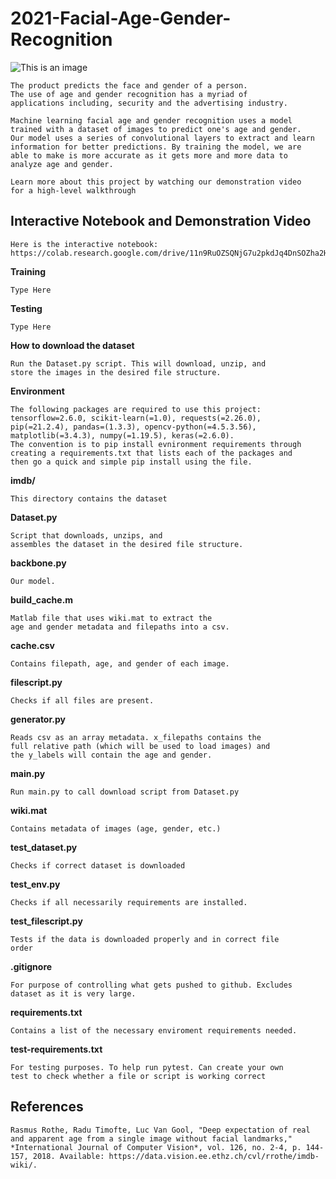 # 2021-Facial-Age-Gender-Recognition

![This is an image](https://camo.githubusercontent.com/e3136e24e49cce35cb1fa1213b38fa8feaadaf992851044b883581975ee1aa99/68747470733a2f2f687561686f6e6774752e6d652f6c6f676f2d62616e6e65722d464952452d434f4d4c2e706e67)

    The product predicts the face and gender of a person.
    The use of age and gender recognition has a myriad of
    applications including, security and the advertising industry.

    Machine learning facial age and gender recognition uses a model
    trained with a dataset of images to predict one's age and gender.
    Our model uses a series of convolutional layers to extract and learn
    information for better predictions. By training the model, we are
    able to make is more accurate as it gets more and more data to
    analyze age and gender. 

    Learn more about this project by watching our demonstration video
    for a high-level walkthrough 

## Interactive Notebook and Demonstration Video
    Here is the interactive notebook: https://colab.research.google.com/drive/11n9RuOZSQNjG7u2pkdJq4DnSOZha2HQz.

**Training**

    Type Here

**Testing**

    Type Here

**How to download the dataset**

    Run the Dataset.py script. This will download, unzip, and
    store the images in the desired file structure.

**Environment**

    The following packages are required to use this project: 
    tensorflow=2.6.0, scikit-learn(=1.0), requests(=2.26.0),
    pip(=21.2.4), pandas=(1.3.3), opencv-python(=4.5.3.56),
    matplotlib(=3.4.3), numpy(=1.19.5), keras(=2.6.0).
    The convention is to pip install evnironment requirements through
    creating a requirements.txt that lists each of the packages and
    then go a quick and simple pip install using the file.

**imdb/**

    This directory contains the dataset

**Dataset.py**

    Script that downloads, unzips, and
    assembles the dataset in the desired file structure.

**backbone.py**

    Our model.

**build_cache.m**

    Matlab file that uses wiki.mat to extract the
    age and gender metadata and filepaths into a csv.

**cache.csv**

    Contains filepath, age, and gender of each image.

**filescript.py**

    Checks if all files are present.

**generator.py**

    Reads csv as an array metadata. x_filepaths contains the
    full relative path (which will be used to load images) and
    the y_labels will contain the age and gender.

**main.py**

    Run main.py to call download script from Dataset.py

**wiki.mat**

    Contains metadata of images (age, gender, etc.)

**test_dataset.py**

    Checks if correct dataset is downloaded 

**test_env.py**

    Checks if all necessarily requirements are installed.

**test_filescript.py**

    Tests if the data is downloaded properly and in correct file
    order

**.gitignore**

    For purpose of controlling what gets pushed to github. Excludes
    dataset as it is very large.

**requirements.txt**

    Contains a list of the necessary enviroment requirements needed.

**test-requirements.txt**

    For testing purposes. To help run pytest. Can create your own
    test to check whether a file or script is working correct

## References

    Rasmus Rothe, Radu Timofte, Luc Van Gool, "Deep expectation of real and apparent age from a single image without facial landmarks," *International Journal of Computer Vision*, vol. 126, no. 2-4, p. 144-157, 2018. Available: https://data.vision.ee.ethz.ch/cvl/rrothe/imdb-wiki/.